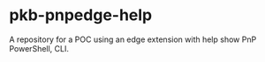 # pkb-pnpedge-help
A repository for a POC using an edge extension with help show PnP PowerShell, CLI.
